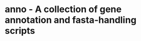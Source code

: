 anno - A collection of gene annotation and fasta-handling scripts
=================================================================

